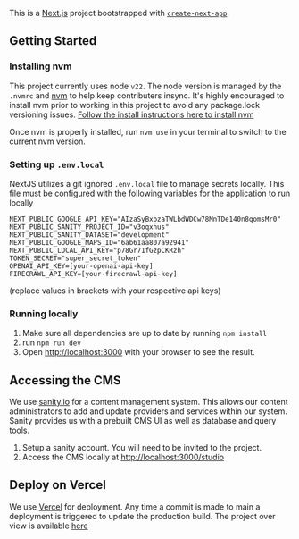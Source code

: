 This is a [Next.js](https://nextjs.org/) project bootstrapped with [`create-next-app`](https://github.com/vercel/next.js/tree/canary/packages/create-next-app).

## Getting Started

### Installing nvm

This project currently uses node `v22`. The node version is managed by the `.nvmrc` and [nvm](https://github.com/nvm-sh/nvm?tab=readme-ov-file) to help keep contributers insync. It's highly encouraged to install nvm prior to working in this project to avoid any package.lock versioning issues. [Follow the install instructions here to install nvm](https://github.com/nvm-sh/nvm?tab=readme-ov-file#installing-and-updating)

Once nvm is properly installed, run `nvm use` in your terminal to switch to the current nvm version.

### Setting up `.env.local`

NextJS utilizes a git ignored `.env.local` file to manage secrets locally. This file must be configured with the following variables for the application to run locally

```
NEXT_PUBLIC_GOOGLE_API_KEY="AIzaSyBxozaTWLbdWDCw78MnTDe140n8qomsMr0"
NEXT_PUBLIC_SANITY_PROJECT_ID="v3oqxhus"
NEXT_PUBLIC_SANITY_DATASET="development"
NEXT_PUBLIC_GOOGLE_MAPS_ID="6ab61aa807a92941"
NEXT_PUBLIC_LOCAL_API_KEY="p78Gr71fGzpCKRzh"
TOKEN_SECRET="super_secret_token"
OPENAI_API_KEY=[your-openai-api-key]
FIRECRAWL_API_KEY=[your-firecrawl-api-key]
```

(replace values in brackets with your respective api keys)

### Running locally

1. Make sure all dependencies are up to date by running `npm install`
2. run `npm run dev`
3. Open [http://localhost:3000](http://localhost:3000) with your browser to see the result.

## Accessing the CMS

We use [sanity.io](https://www.sanity.io/) for a content management system. This allows our content administrators to add and update providers and services within our system. Sanity provides us with a prebuilt CMS UI as well as database and query tools.

1. Setup a sanity account. You will need to be invited to the project.
2. Access the CMS locally at [http://localhost:3000/studio](http://localhost:3000/studio)

## Deploy on Vercel

We use [Vercel](https://vercel.com/) for deployment. Any time a commit is made to main a deployment is triggered to update the production build. The project over view is available [here](https://vercel.com/paytonchertudeguidedprojecs-projects/in-need-of-time)
